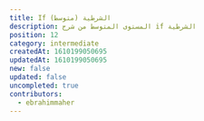 ```yaml
---
title: If الشرطية (متوسط)
description: المستوى المتوسط من شرح if الشرطية
position: 12
category: intermediate
createdAt: 1610199050695
updatedAt: 1610199050695
new: false
updated: false
uncompleted: true
contributors:
  - ebrahimmaher
---
```


<!-- 
- nested if
- else if
- usage with logical expressions
- usage with nested expressions
- usage with boolean casting (0, 1, []) .. etc
- advanced examples

-->
